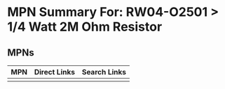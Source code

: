 



# MPN Summary For: RW04-O2501 > 1/4 Watt 2M Ohm Resistor

## MPNs
  

|MPN|Direct Links|Search Links|
| :--- | :--- | :--- |
||||
